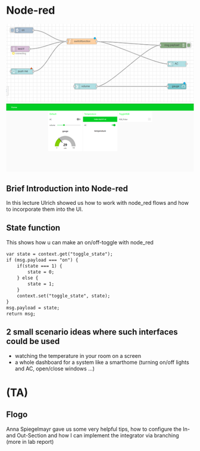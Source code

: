 # Node-red
![](node_red.PNG)
![](node_redUI.PNG)

## Brief Introduction into Node-red
In this lecture Ulrich showed us how to work with node_red flows and how to incorporate them into the UI.


## State function
This shows how u can make an on/off-toggle with node_red

````
var state = context.get("toggle_state");
if (msg.payload === "on") {
	if(state === 1) {
		state = 0;
	} else {
		state = 1;
	}
	context.set("toggle_state", state);
}
msg.payload = state;
return msg;
````
## 2 small scenario ideas where such interfaces could be used
+ watching the temperature in your room on a screen
+ a whole dashboard for a system like a smarthome (turning on/off lights and AC, open/close windows ...)
 

# (TA) 

## Flogo
Anna Spiegelmayr gave us some very helpful tips, how to configure the In- and Out-Section and how I can implement the integrator via branching (more in lab report)
